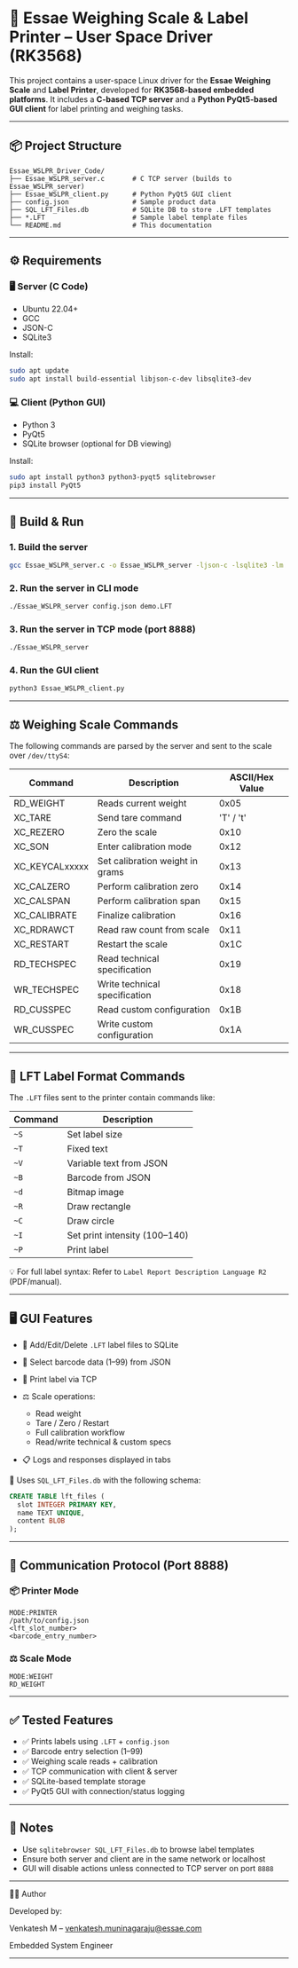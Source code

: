 # 💾 Essae Weighing Scale & Label Printer – User Space Driver (RK3568)

This project contains a user-space Linux driver for the **Essae Weighing Scale** and **Label Printer**, developed for **RK3568-based embedded platforms**. It includes a **C-based TCP server** and a **Python PyQt5-based GUI client** for label printing and weighing tasks.

---

## 📦 Project Structure

```text
Essae_WSLPR_Driver_Code/
├── Essae_WSLPR_server.c       # C TCP server (builds to Essae_WSLPR_server)
├── Essae_WSLPR_client.py      # Python PyQt5 GUI client
├── config.json                # Sample product data
├── SQL_LFT_Files.db           # SQLite DB to store .LFT templates
├── *.LFT                      # Sample label template files
└── README.md                  # This documentation
```

---

## ⚙️ Requirements

### 🖥 Server (C Code)

* Ubuntu 22.04+
* GCC
* JSON-C
* SQLite3

Install:

```bash
sudo apt update
sudo apt install build-essential libjson-c-dev libsqlite3-dev
```

### 💻 Client (Python GUI)

* Python 3
* PyQt5
* SQLite browser (optional for DB viewing)

Install:

```bash
sudo apt install python3 python3-pyqt5 sqlitebrowser
pip3 install PyQt5
```

---

## 🔧 Build & Run

### 1. Build the server

```bash
gcc Essae_WSLPR_server.c -o Essae_WSLPR_server -ljson-c -lsqlite3 -lm
```

### 2. Run the server in CLI mode

```bash
./Essae_WSLPR_server config.json demo.LFT
```

### 3. Run the server in TCP mode (port 8888)

```bash
./Essae_WSLPR_server
```

### 4. Run the GUI client

```bash
python3 Essae_WSLPR_client.py
```

---

## ⚖️ Weighing Scale Commands

The following commands are parsed by the server and sent to the scale over `/dev/ttyS4`:

| Command         | Description                     | ASCII/Hex Value |
| --------------- | ------------------------------- | --------------- |
| RD\_WEIGHT      | Reads current weight            | 0x05            |
| XC\_TARE        | Send tare command               | 'T' / 't'       |
| XC\_REZERO      | Zero the scale                  | 0x10            |
| XC\_SON         | Enter calibration mode          | 0x12            |
| XC\_KEYCALxxxxx | Set calibration weight in grams | 0x13            |
| XC\_CALZERO     | Perform calibration zero        | 0x14            |
| XC\_CALSPAN     | Perform calibration span        | 0x15            |
| XC\_CALIBRATE   | Finalize calibration            | 0x16            |
| XC\_RDRAWCT     | Read raw count from scale       | 0x11            |
| XC\_RESTART     | Restart the scale               | 0x1C            |
| RD\_TECHSPEC    | Read technical specification    | 0x19            |
| WR\_TECHSPEC    | Write technical specification   | 0x18            |
| RD\_CUSSPEC     | Read custom configuration       | 0x1B            |
| WR\_CUSSPEC     | Write custom configuration      | 0x1A            |

---


## 📜 LFT Label Format Commands

The `.LFT` files sent to the printer contain commands like:

| Command | Description                   |
| ------- | ----------------------------- |
| `~S`    | Set label size                |
| `~T`    | Fixed text                    |
| `~V`    | Variable text from JSON       |
| `~B`    | Barcode from JSON             |
| `~d`    | Bitmap image                  |
| `~R`    | Draw rectangle                |
| `~C`    | Draw circle                   |
| `~I`    | Set print intensity (100–140) |
| `~P`    | Print label                   |

💡 For full label syntax: Refer to `Label Report Description Language R2` (PDF/manual).

----

## 🖥 GUI Features

* 📂 Add/Edit/Delete `.LFT` label files to SQLite
* 🔢 Select barcode data (1–99) from JSON
* 📨 Print label via TCP
* ⚖️ Scale operations:

  * Read weight
  * Tare / Zero / Restart
  * Full calibration workflow
  * Read/write technical & custom specs
* 📋 Logs and responses displayed in tabs

📂 Uses `SQL_LFT_Files.db` with the following schema:

```sql
CREATE TABLE lft_files (
  slot INTEGER PRIMARY KEY,
  name TEXT UNIQUE,
  content BLOB
);
```

---

## 🔄 Communication Protocol (Port 8888)

### 📦 Printer Mode

```text
MODE:PRINTER
/path/to/config.json
<lft_slot_number>
<barcode_entry_number>
```

### ⚖️ Scale Mode

```text
MODE:WEIGHT
RD_WEIGHT
```

---

## ✅ Tested Features

* ✅ Prints labels using `.LFT` + `config.json`
* ✅ Barcode entry selection (1–99)
* ✅ Weighing scale reads + calibration
* ✅ TCP communication with client & server
* ✅ SQLite-based template storage
* ✅ PyQt5 GUI with connection/status logging

---

## 📎 Notes

* Use `sqlitebrowser SQL_LFT_Files.db` to browse label templates
* Ensure both server and client are in the same network or localhost
* GUI will disable actions unless connected to TCP server on port `8888`

---

👨‍💼 Author

Developed by:

Venkatesh M – venkatesh.muninagaraju@essae.com

Embedded System Engineer

---
